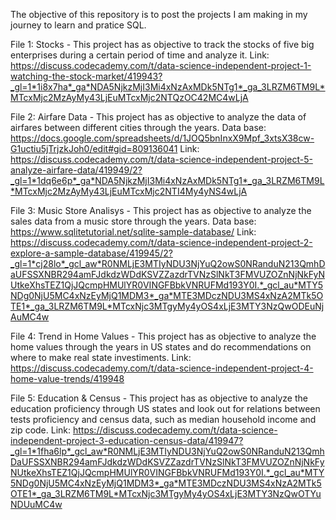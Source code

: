The objective of this repository is to post the projects I am making in my journey to learn and pratice SQL.

File 1: Stocks - This project has as objective to track the stocks of five big enterprises during a certain period of time and analyze it. 
Link: <https://discuss.codecademy.com/t/data-science-independent-project-1-watching-the-stock-market/419943?_gl=1*1i8x7ha*_ga*NDA5NjkzMjI3Mi4xNzAxMDk5NTg1*_ga_3LRZM6TM9L*MTcxMjc2MzAyMy43LjEuMTcxMjc2NTQzOC42MC4wLjA>

File 2: Airfare Data - This project has as objective to analyze the data of airfares between different cities through the years. 
Data base: <https://docs.google.com/spreadsheets/d/1JOQ5bnInxX9Mpf_3xtsX38cw-G1uctiu5jTrjzkJoh0/edit#gid=809136041>
Link: <https://discuss.codecademy.com/t/data-science-independent-project-5-analyze-airfare-data/419949/2?_gl=1*1dq6e6p*_ga*NDA5NjkzMjI3Mi4xNzAxMDk5NTg1*_ga_3LRZM6TM9L*MTcxMjc2MzAyMy43LjEuMTcxMjc2NTI4My4yNS4wLjA>

File 3: Music Store Analisys - This project has as objective to analyze the sales data from a music store through the years.
Data base: <https://www.sqlitetutorial.net/sqlite-sample-database/>
Link: <https://discuss.codecademy.com/t/data-science-independent-project-2-explore-a-sample-database/419945/2?_gl=1*cj28lo*_gcl_aw*R0NMLjE3MTIyNDU3NjYuQ2owS0NRanduN213QmhDaUFSSXNBR294amFJdkdzWDdKSVZZazdrTVNzSlNkT3FMVUZOZnNjNkFyNUtkeXhsTEZ1QjJQcmpHMUlYR0VINGFBbkVNRUFMd193Y0I.*_gcl_au*MTY5NDg0NjU5MC4xNzEyMjQ1MDM3*_ga*MTE3MDczNDU3MS4xNzA2MTk5OTE1*_ga_3LRZM6TM9L*MTcxNjc3MTgyMy4yOS4xLjE3MTY3NzQwODEuNjAuMC4w>

File 4: Trend in Home Values - This project has as objective to analyze the home values through the years in US states and do recommendations on where to make real state investiments. 
Link: <https://discuss.codecademy.com/t/data-science-independent-project-4-home-value-trends/419948>

File 5: Education & Census - This project has as objective to analyze the education proficiency through US states and look out for relations between tests proficiency and census data, such as median household income and zip code.
Link: <https://discuss.codecademy.com/t/data-science-independent-project-3-education-census-data/419947?_gl=1*1fha6lp*_gcl_aw*R0NMLjE3MTIyNDU3NjYuQ2owS0NRanduN213QmhDaUFSSXNBR294amFJdkdzWDdKSVZZazdrTVNzSlNkT3FMVUZOZnNjNkFyNUtkeXhsTEZ1QjJQcmpHMUlYR0VINGFBbkVNRUFMd193Y0I.*_gcl_au*MTY5NDg0NjU5MC4xNzEyMjQ1MDM3*_ga*MTE3MDczNDU3MS4xNzA2MTk5OTE1*_ga_3LRZM6TM9L*MTcxNjc3MTgyMy4yOS4xLjE3MTY3NzQwOTYuNDUuMC4w>
